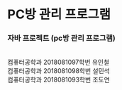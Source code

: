 # PC방 관리 프로그램<br>
<h3>자바 프로젝트 (pc방 관리 프로그램)</h3><br>
컴퓨터공학과 2018081097학번 유인철<br>
컴퓨터공학과 2018081098학번 설민석<br>
컴퓨터공학과 2018081093학번 조도연
